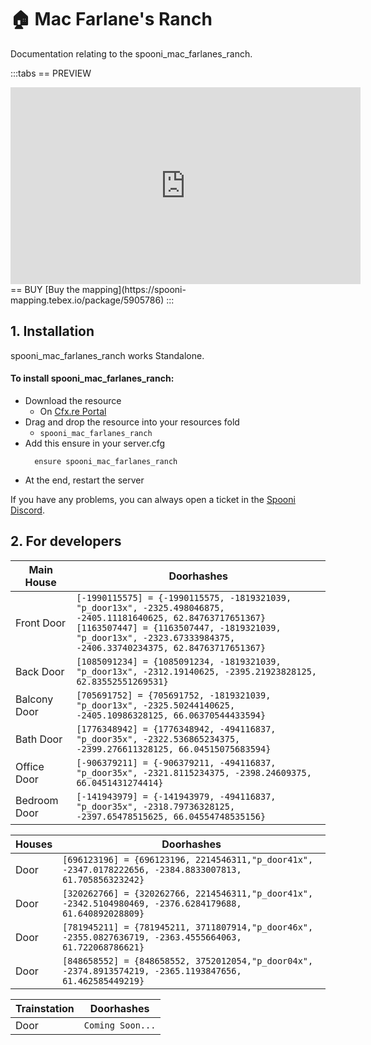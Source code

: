 # 🏠 Mac Farlane's Ranch
Documentation relating to the spooni_mac_farlanes_ranch.

:::tabs
== PREVIEW
<iframe width="560" height="315" src="https://www.youtube.com/embed/cNJcAJRx7N4" frameborder="0" allow="accelerometer; autoplay; clipboard-write; encrypted-media; gyroscope; picture-in-picture; web-share" allowfullscreen></iframe>
== BUY
[Buy the mapping](https://spooni-mapping.tebex.io/package/5905786)
:::

## 1. Installation
spooni_mac_farlanes_ranch works Standalone.  

#### To install spooni_mac_farlanes_ranch:
- Download the resource
  - On [Cfx.re Portal](https://portal.cfx.re/)
- Drag and drop the resource into your resources fold
  - `spooni_mac_farlanes_ranch`
- Add this ensure in your server.cfg
  ```
    ensure spooni_mac_farlanes_ranch
  ```
- At the end, restart the server

If you have any problems, you can always open a ticket in the [Spooni Discord](https://discord.gg/spooni).

## 2. For developers
| Main House                | Doorhashes
|---------------------------|----------------------------------------------------------------------------------|
| Front Door                | `[-1990115575] = {-1990115575, -1819321039, "p_door13x", -2325.498046875, -2405.11181640625, 62.84763717651367}` <br> `[1163507447] = {1163507447, -1819321039, "p_door13x", -2323.67333984375, -2406.33740234375, 62.84763717651367}`
| Back Door                 | `[1085091234] = {1085091234, -1819321039, "p_door13x", -2312.19140625, -2395.21923828125, 62.83552551269531}`
| Balcony Door              | `[705691752] = {705691752, -1819321039, "p_door13x", -2325.50244140625, -2405.10986328125, 66.06370544433594}`
| Bath Door                 | `[1776348942] = {1776348942, -494116837, "p_door35x", -2322.536865234375, -2399.276611328125, 66.04515075683594}`
| Office Door               | `[-906379211] = {-906379211, -494116837, "p_door35x", -2321.8115234375, -2398.24609375, 66.0451431274414}`
| Bedroom Door              | `[-141943979] = {-141943979, -494116837, "p_door35x", -2318.79736328125, -2397.65478515625, 66.04554748535156}`

| Houses                    | Doorhashes
|---------------------------|----------------------------------------------------------------------------------|
| Door                      | `[696123196] = {696123196, 2214546311,"p_door41x", -2347.0178222656, -2384.8833007813, 61.705856323242}`
| Door                      | `[320262766] = {320262766, 2214546311,"p_door41x", -2342.5104980469, -2376.6284179688, 61.640892028809}`
| Door                      | `[781945211] = {781945211, 3711807914,"p_door46x", -2355.0827636719, -2363.4555664063, 61.722068786621}`
| Door                      | `[848658552] = {848658552, 3752012054,"p_door04x", -2374.8913574219, -2365.1193847656, 61.462585449219}`

| Trainstation              | Doorhashes
|---------------------------|----------------------------------------------------------------------------------|
| Door                      | `Coming Soon...`